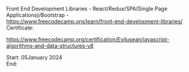Front End Development Libraries - React/Redux/SPA(Single Page Applications)/Bootstrap - </br>
https://www.freecodecamp.org/learn/front-end-development-libraries/ </br>
Certificate: </br>

https://www.freecodecamp.org/certification/Evilusean/javascript-algorithms-and-data-structures-v8

Start: 05January 2024 </br>
End:  
